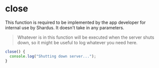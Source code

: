 # close

This function is required to be implemented by the app developer for internal use by Shardus. It doesn't take in any parameters.

> Whatever is in this function will be executed when the server shuts down, so it might be useful to log whatever you need here.

```javascript
close() {
  console.log("Shutting down server...");
}
```
